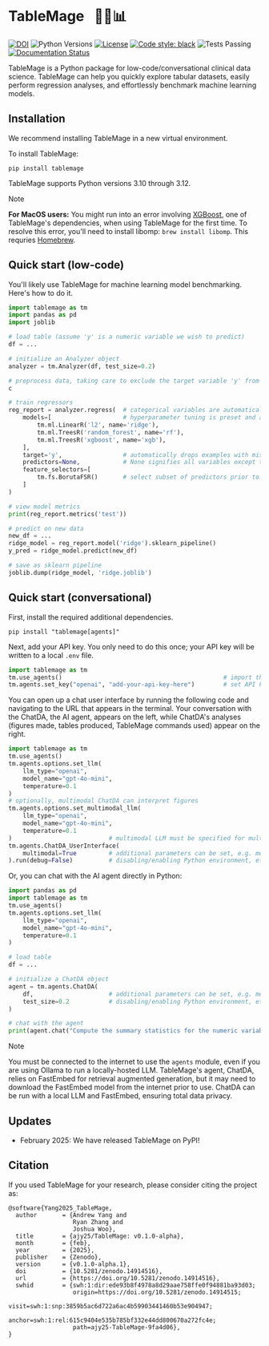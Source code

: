 # TableMage &nbsp; 🧙‍♂️📊

[![DOI](https://zenodo.org/badge/751991067.svg)](https://doi.org/10.5281/zenodo.14914515)
![Python Versions](https://img.shields.io/badge/python-3.10%20%7C%203.11%20%7C%203.12-blue)
[![License](https://img.shields.io/badge/License-BSD%203--Clause-blue.svg)](https://opensource.org/licenses/BSD-3-Clause)
[![Code style: black](https://img.shields.io/badge/code%20style-black-000000.svg)](https://github.com/psf/black)
![Tests Passing](https://github.com/ajy25/TableMage/actions/workflows/test.yml/badge.svg)
[![Documentation Status](https://readthedocs.org/projects/tablemage/badge/?version=latest)](https://tablemage.readthedocs.io/en/latest/?badge=latest)


TableMage is a Python package for low-code/conversational clinical data science.
TableMage can help you quickly explore tabular datasets, 
easily perform regression analyses,
and effortlessly benchmark machine learning models.


## Installation

We recommend installing TableMage in a new virtual environment.

To install TableMage:
```
pip install tablemage
```

TableMage supports Python versions 3.10 through 3.12.

> [!NOTE]
> **For MacOS users:** You might run into an error involving [XGBoost](https://xgboost.readthedocs.io/en/stable/#), one of TableMage's dependencies, when using TableMage for the first time.
> To resolve this error, you'll need to install libomp: `brew install libomp`. This requries [Homebrew](https://brew.sh/).

## Quick start (low-code)

You'll likely use TableMage for machine learning model benchmarking. Here's how to do it.

```python
import tablemage as tm
import pandas as pd
import joblib

# load table (assume 'y' is a numeric variable we wish to predict)
df = ...

# initialize an Analyzer object
analyzer = tm.Analyzer(df, test_size=0.2)

# preprocess data, taking care to exclude the target variable 'y' from the operations
c

# train regressors
reg_report = analyzer.regress(  # categorical variables are automatically one-hot encoded
    models=[                    # hyperparameter tuning is preset and automatic
        tm.ml.LinearR('l2', name='ridge'),
        tm.ml.TreesR('random_forest', name='rf'),
        tm.ml.TreesR('xgboost', name='xgb'),
    ],
    target='y',                 # automatically drops examples with missing values in target variable
    predictors=None,            # None signifies all variables except target variable
    feature_selectors=[
        tm.fs.BorutaFSR()       # select subset of predictors prior to training
    ]
)

# view model metrics
print(reg_report.metrics('test'))

# predict on new data
new_df = ...
ridge_model = reg_report.model('ridge').sklearn_pipeline()
y_pred = ridge_model.predict(new_df)

# save as sklearn pipeline
joblib.dump(ridge_model, 'ridge.joblib')
```


## Quick start (conversational)

First, install the required additional dependencies.
```
pip install "tablemage[agents]"
```

Next, add your API key. You only need to do this once; your API key will be written to a local `.env` file.
```python
import tablemage as tm
tm.use_agents()                                             # import the agents module
tm.agents.set_key("openai", "add-your-api-key-here")        # set API key
```

You can open up a chat user interface by running the following code 
and navigating to the URL that appears in the terminal.
Your conversation with the ChatDA, the AI agent, appears on the left, 
while ChatDA's analyses (figures made, tables produced, TableMage commands used) 
appear on the right.

```python
import tablemage as tm
tm.use_agents()
tm.agents.options.set_llm(
    llm_type="openai", 
    model_name="gpt-4o-mini", 
    temperature=0.1
)
# optionally, multimodal ChatDA can interpret figures
tm.agents.options.set_multimodal_llm(
    llm_type="openai",
    model_name="gpt-4o-mini",
    temperature=0.1
)                           # multimodal LLM must be specified for multimodal ChatDA
tm.agents.ChatDA_UserInterface(
    multimodal=True         # additional parameters can be set, e.g. memory type, 
).run(debug=False)          # disabling/enabling Python environment, etc.
```

Or, you can chat with the AI agent directly in Python:

```python
import pandas as pd
import tablemage as tm
tm.use_agents()
tm.agents.options.set_llm(
    llm_type="openai", 
    model_name="gpt-4o-mini", 
    temperature=0.1
)

# load table
df = ...

# initialize a ChatDA object
agent = tm.agents.ChatDA(
    df,                     # additional parameters can be set, e.g. memory type, 
    test_size=0.2           # disabling/enabling Python environment, etc.
)

# chat with the agent
print(agent.chat("Compute the summary statistics for the numeric variables."))
```

> [!NOTE]
> You must be connected to the internet to use the `agents` module, even if you are using Ollama to run a locally-hosted LLM.
> TableMage's agent, ChatDA, relies on FastEmbed for retrieval augmented generation, but it may need to download the FastEmbed model from the internet prior to use.
> ChatDA can be run with a local LLM and FastEmbed, ensuring total data privacy.

## Updates

- February 2025: We have released TableMage on PyPI!


## Citation

If you used TableMage for your research, please consider citing the project as:

```
@software{Yang2025_TableMage,
  author       = {Andrew Yang and
                  Ryan Zhang and
                  Joshua Woo},
  title        = {ajy25/TableMage: v0.1.0-alpha},
  month        = {feb},
  year         = {2025},
  publisher    = {Zenodo},
  version      = {v0.1.0-alpha.1},
  doi          = {10.5281/zenodo.14914516},
  url          = {https://doi.org/10.5281/zenodo.14914516},
  swhid        = {swh:1:dir:ede93b8f4978a8d29aae758ffe0f94881ba93d03;
                  origin=https://doi.org/10.5281/zenodo.14914515;
                  visit=swh:1:snp:3859b5ac6d722a6ac4b59903441460b53e904947;
                  anchor=swh:1:rel:615c9404e535b785bf332e44dd800670a272fc4e;
                  path=ajy25-TableMage-9fa4d06},
}
```
